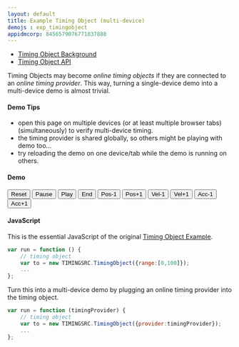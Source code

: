 ```yaml
---
layout: default
title: Example Timing Object (multi-device)
demojs : exp_timingobject
appidmcorp: 8456579076771837888
---
```


- [Timing Object Background](background_timingobject.html)
- [Timing Object API](api_timingobject.html)

Timing Objects may become *online timing objects* if they are connected to an *online timing provider*. This way, turning a single-device demo into a multi-device demo is almost trivial.

#### Demo Tips

- open this page on multiple devices (or at least multiple browser tabs) (simultaneously) to verify multi-device timing.
- the timing provider is shared globally, so others might be playing with demo too...
- try reloading the demo on one device/tab while the demo is running on others.

#### Demo

<p id="buttons">
  <!-- absolute -->
  <button id='reset'>Reset</button>
  <button id='pause'>Pause</button>
  <button id='play'>Play</button>
  <button id='end'>End</button>
  <!-- relative-->
  <button id='p-'>Pos-1</button>
  <button id='p+'>Pos+1</button>
  <button id='v-'>Vel-1</button>
  <button id='v+'>Vel+1</button>
  <button id='a-'>Acc-1</button>
  <button id='a+'>Acc+1</button>
</p>
<p>
  <!-- position -->
  <div id='position' style="font-weight:bold"></div>
</p>


#### JavaScript

This is the essential JavaScript of the original [Timing Object Example](exp_timingobject.html).

```javascript
var run = function () {
    // timing object
    var to = new TIMINGSRC.TimingObject({range:[0,100]});
    ...
};
``` 

Turn this into a multi-device demo by plugging an online timing provider into the timing object.

```javascript
var run = function (timingProvider) {
    // timing object
    var to = new TIMINGSRC.TimingObject({provider:timingProvider});
    ...
};
``` 

